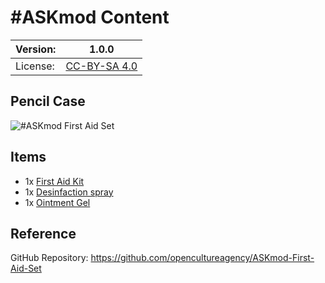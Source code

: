 # #ASKmod Content

| Version: | 1.0.0        |
| -------- | ------------ |
| License: | [CC-BY-SA 4.0](LICENSE.md) |

## Pencil Case

![#ASKmod First Aid Set](https://github.com/opencultureagency/ASKmod-First-Aid-Set/blob/21b3a0e19579b01176b8fa1e47e5455cc2f2eeb0/images/askmod-first-aid-set.jpg)

## Items

- 1x [First Aid Kit](https://askotec.openculture.agency/product/first-aid-kit/)
- 1x [Desinfaction spray](https://askotec.openculture.agency/product/desinfaction-spray/)
- 1x [Ointment Gel](https://askotec.openculture.agency/product/ointment-gel/)

## Reference

GitHub Repository: https://github.com/opencultureagency/ASKmod-First-Aid-Set